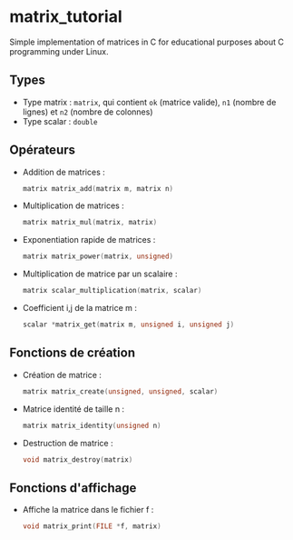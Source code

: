 # matrix_tutorial

Simple implementation of matrices in C for educational purposes about C programming under Linux.

## Types

- Type matrix : `matrix`,
  qui contient `ok` (matrice valide), `n1` (nombre de lignes) et `n2` (nombre de colonnes)
- Type scalar : `double`

## Opérateurs
- Addition de matrices :
  ```c 
  matrix matrix_add(matrix m, matrix n)
  ```
- Multiplication de matrices :
  ```c 
  matrix matrix_mul(matrix, matrix)
  ```
- Exponentiation rapide de matrices :
  ```c 
  matrix matrix_power(matrix, unsigned)
  ```
- Multiplication de matrice par un scalaire :
  ```c
  matrix scalar_multiplication(matrix, scalar)
  ```
- Coefficient i,j de la matrice m :
  ```c 
  scalar *matrix_get(matrix m, unsigned i, unsigned j)
  ```

## Fonctions de création

- Création de matrice :
  ```c 
  matrix matrix_create(unsigned, unsigned, scalar)
  ```
- Matrice identité de taille n :
  ```c
  matrix matrix_identity(unsigned n)
  ```
- Destruction de matrice :
  ```c
  void matrix_destroy(matrix)
  ```

## Fonctions d'affichage

- Affiche la matrice dans le fichier f :
  ```c
  void matrix_print(FILE *f, matrix)
  ```
